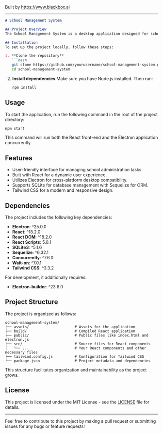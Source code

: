 
Built by https://www.blackbox.ai

---

```markdown
# School Management System

## Project Overview
The School Management System is a desktop application designed for school administration. It provides functionalities to manage various administrative tasks efficiently, leveraging modern web technologies like React and Electron.

## Installation
To set up the project locally, follow these steps:

1. **Clone the repository**
   ```bash
   git clone https://github.com/yourusername/school-management-system.git
   cd school-management-system
   ```

2. **Install dependencies**
   Make sure you have Node.js installed. Then run:
   ```bash
   npm install
   ```

## Usage
To start the application, run the following command in the root of the project directory:
```bash
npm start
```
This command will run both the React front-end and the Electron application concurrently.

## Features
- User-friendly interface for managing school administration tasks.
- Built with React for a dynamic user experience.
- Utilizes Electron for cross-platform desktop compatibility.
- Supports SQLite for database management with Sequelize for ORM.
- Tailwind CSS for a modern and responsive design.

## Dependencies
The project includes the following key dependencies:
- **Electron**: ^25.0.0
- **React**: ^18.2.0
- **React DOM**: ^18.2.0
- **React Scripts**: 5.0.1
- **SQLite3**: ^5.1.6
- **Sequelize**: ^6.32.1
- **Concurrently**: ^7.6.0
- **Wait-on**: ^7.0.1
- **Tailwind CSS**: ^3.3.2

For development, it additionally requires:
- **Electron-builder**: ^23.6.0

## Project Structure
The project is organized as follows:

```
school-management-system/
├── assets/                     # Assets for the application
├── build/                      # Compiled React application
├── public/                     # Public files like index.html and electron.js
├── src/                        # Source files for React components
│   └── ...                     # Your React components and other necessary files
├── tailwind.config.js          # Configuration for Tailwind CSS
└── package.json                # Project metadata and dependencies
```

This structure facilitates organization and maintainability as the project grows.

## License
This project is licensed under the MIT License - see the [LICENSE](LICENSE) file for details.

---

Feel free to contribute to this project by making a pull request or submitting issues for any bugs or feature requests!
```